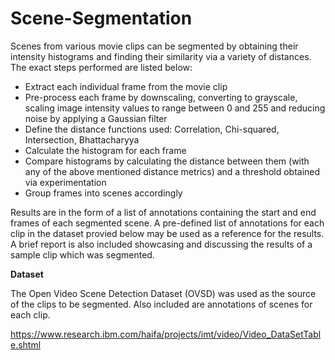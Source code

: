 # Scene-Segmentation
Scenes from various movie clips can be segmented by obtaining their intensity histograms and finding their similarity via a variety of distances. The exact steps performed are listed below:
  - Extract each individual frame from the movie clip
  - Pre-process each frame by downscaling, converting to grayscale, scaling image intensity values to range between 0 and 255 and reducing     noise by applying a Gaussian filter
  - Define the distance functions used: Correlation, Chi-squared, Intersection, Bhattacharyya
  - Calculate the histogram for each frame
  - Compare histograms by calculating the distance between them (with any of the above mentioned distance metrics) and a threshold obtained     via experimentation
  - Group frames into scenes accordingly
 
Results are in the form of a list of annotations containing the start and end frames of each segmented scene. A pre-defined list of annotations for each clip in the dataset provied below may be used as a reference for the results. A brief report is also included showcasing and discussing the results of a sample clip which was segmented.

**Dataset**

The Open Video Scene Detection Dataset (OVSD) was used as the source of the clips to be segmented. Also included are annotations of scenes for each clip.

https://www.research.ibm.com/haifa/projects/imt/video/Video_DataSetTable.shtml
